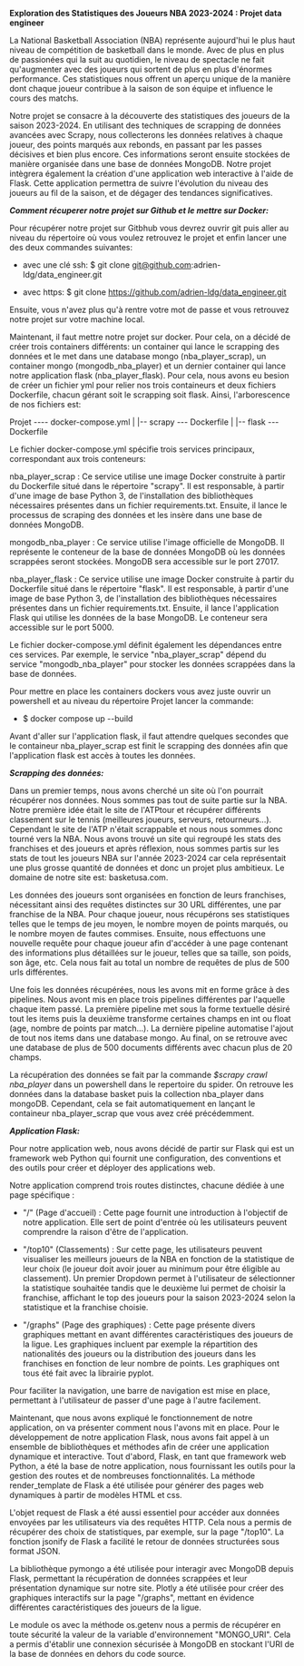**Exploration des Statistiques des Joueurs NBA 2023-2024 : Projet data engineer**

La National Basketball Association (NBA) représente aujourd'hui le plus haut niveau de compétition de basketball dans le monde. 
Avec de plus en plus de passionées qui la suit au quotidien, le niveau de spectacle ne fait qu'augmenter avec des joueurs qui sortent de 
plus en plus d'énormes performance. Ces statistiques nous offrent un aperçu unique de la manière dont chaque joueur contribue à la saison de son équipe et influence le cours des matchs.

Notre projet se consacre à la découverte des statistiques des joueurs de la saison 2023-2024. En utilisant des techniques de scrapping de données avancées avec Scrapy, nous collecterons les données relatives à chaque joueur, des points marqués aux rebonds, en passant par les passes décisives et bien plus encore. Ces informations seront ensuite stockées de manière organisée dans une base de données MongoDB.
Notre projet intègrera également la création d'une application web interactive à l'aide de Flask. Cette application permettra de suivre l'évolution du niveau des joueurs au fil de la saison, et de dégager des tendances significatives.


***Comment récuperer notre projet sur Github et le mettre sur Docker:***

Pour récupérer notre projet sur Gitbhub vous devrez ouvrir git puis aller au niveau du répertoire où vous voulez retrouvez le projet et enfin lancer une des deux commandes suivantes:

 -  avec une clé ssh: $ git clone git@github.com:adrien-ldg/data_engineer.git

 -  avec https: $ git clone https://github.com/adrien-ldg/data_engineer.git 

Ensuite, vous n'avez plus qu'à rentre votre mot de passe et vous retrouvez notre projet sur votre machine local.

Maintenant, il faut mettre notre projet sur docker. Pour cela, on a décidé de créer trois containers différents: un container qui lance le scrapping des données et le met dans une database mongo (nba_player_scrap), un container mongo (mongodb_nba_player) et un dernier container qui lance notre application flask (nba_player_flask). Pour cela, nous avons eu besion de créer un fichier yml pour relier nos trois containeurs et deux fichiers Dockerfile, chacun gérant soit le scrapping soit flask.
Ainsi, l'arborescence de nos fichiers est:

Projet ---- docker-compose.yml
        |
        |-- scrapy --- Dockerfile
        |
        |-- flask --- Dockerfile

Le fichier docker-compose.yml spécifie trois services principaux, correspondant aux trois conteneurs:

nba_player_scrap : Ce service utilise une image Docker construite à partir du Dockerfile situé dans le répertoire "scrapy". Il est responsable, à partir d'une image de base Python 3, de l'installation des bibliothèques nécessaires présentes dans un fichier requirements.txt. Ensuite, il lance le processus de scraping des données et les insère dans une base de données MongoDB.

mongodb_nba_player : Ce service utilise l'image officielle de MongoDB. Il représente le conteneur de la base de données MongoDB où les données scrappées seront stockées. MongoDB sera accessible sur le port 27017.

nba_player_flask : Ce service utilise une image Docker construite à partir du Dockerfile situé dans le répertoire "flask". Il est responsable, à partir d'une image de base Python 3, de l'installation des bibliothèques nécessaires présentes dans un fichier requirements.txt. Ensuite, il lance l'application Flask qui utilise les données de la base MongoDB. Le conteneur sera accessible sur le port 5000.

Le fichier docker-compose.yml définit également les dépendances entre ces services. Par exemple, le service "nba_player_scrap" dépend du service "mongodb_nba_player" pour stocker les données scrappées dans la base de données.

Pour mettre en place les containers dockers vous avez juste ouvrir un powershell et au niveau du répertoire Projet lancer la commande:

 -  $ docker compose up --build

Avant d'aller sur l'application flask, il faut attendre quelques secondes que le containeur nba_player_scrap est finit le scrapping des données afin que l'application flask est accès à toutes les données.



***Scrapping des données:***

Dans un premier temps, nous avons cherché un site où l'on pourrait récupérer nos données. Nous sommes pas tout de suite partie sur la NBA.
Notre première idée était le site de l'ATPtour et récupérer différents classement sur le tennis (meilleures joueurs, serveurs, retourneurs...). Cependant le site de l'ATP n'était scrappable et nous nous sommes donc tourné vers la NBA. Nous avons trouvé un site qui regroupé les stats des franchises et des joueurs et après réflexion, nous sommes partis sur les stats de tout les joueurs NBA sur l'année 2023-2024 car cela représentait une plus grosse quantité de données et donc un projet plus ambitieux. Le domaine de notre site est: basketusa.com.

Les données des joueurs sont organisées en fonction de leurs franchises, nécessitant ainsi des requêtes distinctes sur 30 URL différentes, une par franchise de la NBA. Pour chaque joueur, nous récupérons ses statistiques telles que le temps de jeu moyen, le nombre moyen de points marqués, ou le nombre moyen de fautes commises. Ensuite, nous effectuons une nouvelle requête pour chaque joueur afin d'accéder à une page contenant des informations plus détaillées sur le joueur, telles que sa taille, son poids, son âge, etc. Cela nous fait au total un nombre de requêtes de plus de 500 urls différentes.

Une fois les données récupérées, nous les avons mit en forme grâce à des pipelines. Nous avont mis en place trois pipelines différentes par l'aquelle chaque item passé. La première pipeline met sous la forme textuelle désiré tout les items puis la deuxième transforme certaines champs en int ou float (age, nombre de points par match...). La dernière pipeline automatise l'ajout de tout nos items dans une database mongo. Au final, on se retrouve avec une database de plus de 500 documents différents avec chacun plus de 20 champs.

La récupération des données se fait par la commande *$scrapy crawl nba_player* dans un powershell dans le repertoire du spider.
On retrouve les données dans la database basket puis la collection nba_player dans mongoDB. Cependant, cela se fait automatiquement en lançant le containeur nba_player_scrap que vous avez créé précédemment.

***Application Flask:***

Pour notre application web, nous avons décidé de partir sur Flask qui est un framework web Python qui fournit une configuration, des conventions et des outils pour créer et déployer des applications web.

Notre application comprend trois routes distinctes, chacune dédiée à une page spécifique :

- "/" (Page d'accueil) : Cette page fournit une introduction à l'objectif de notre application. Elle sert de point d'entrée où les utilisateurs peuvent comprendre la raison d'être de l'application.

- "/top10" (Classements) : Sur cette page, les utilisateurs peuvent visualiser les meilleurs joueurs de la NBA en fonction de la statistique de leur choix (le joueur doit avoir jouer au minimum pour être éligible au classement). Un premier Dropdown permet à l'utilisateur de sélectionner la statistique souhaitée tandis que le deuxième lui permet de choisir la franchise, affichant le top des joueurs pour la saison 2023-2024 selon la statistique et la franchise choisie.

- "/graphs" (Page des graphiques) : Cette page présente divers graphiques mettant en avant différentes caractéristiques des joueurs de la ligue. Les graphiques incluent par exemple la répartition des nationalités des joueurs ou la distribution des joueurs dans les franchises en fonction de leur nombre de points. Les graphiques ont tous été fait avec la librairie pyplot.

Pour faciliter la navigation, une barre de navigation est mise en place, permettant à l'utilisateur de passer d'une page à l'autre facilement.

Maintenant, que nous avons expliqué le fonctionnement de notre application, on va présenter comment nous l'avons mit en place.
Pour le développement de notre application Flask, nous avons fait appel à un ensemble de bibliothèques et méthodes afin de créer une application dynamique et interactive. Tout d'abord, Flask, en tant que framework web Python, a été la base de notre application, nous fournissant les outils pour la gestion des routes et de nombreuses fonctionnalités. La méthode render_template de Flask a été utilisée pour générer des pages web dynamiques à partir de modèles HTML et css.

L'objet request de Flask a été aussi essentiel pour accéder aux données envoyées par les utilisateurs via des requêtes HTTP. Cela nous a permis de récupérer des choix de statistiques, par exemple, sur la page "/top10". La fonction jsonify de Flask a facilité le retour de données structurées sous format JSON.

La bibliothèque pymongo a été utilisée pour interagir avec MongoDB depuis Flask, permettant la récupération de données scrappées et leur présentation dynamique sur notre site. Plotly a été utilisée pour créer des graphiques interactifs sur la page "/graphs", mettant en évidence différentes caractéristiques des joueurs de la ligue.

Le module os avec la méthode os.getenv nous a permis de récupérer en toute sécurité la valeur de la variable d'environnement "MONGO_URI". Cela a permis d'établir une connexion sécurisée à MongoDB en stockant l'URI de la base de données en dehors du code source.
